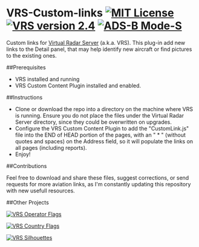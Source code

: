 # VRS-Custom-links [![MIT License](http://b.repl.ca/v1/License-MIT-red.png)](LICENSE) [![VRS version 2.4](http://b.repl.ca/v1/VRS_version-2.4-blue.png)](http://virtualradarserver.co.uk/Download.aspx) [![ADS-B Mode-S](http://b.repl.ca/v1/ADS--B-Mode--S-lightgrey.png)](#)
Custom links for [Virtual Radar Server](https://www.virtualradarserver.co.uk "Virtual Radar Server's Homepage") (a.k.a. VRS). This plug-in add new links to the Detail panel, that may help identify new aircraft or find pictures to the existing ones.

##Prerequisites
- VRS installed and running
- VRS Custom Content Plugin installed and enabled.

##Instructions
- Clone or download the repo into a directory on the machine where VRS is running. Ensure you do not place the files under the Virtual Radar Server directory, since they could be overwritten on upgrades.
- Configure the VRS Custom Content Plugin to add the "CustomLink.js" file into the END of HEAD portion of the pages, with an " * " (without quotes and spaces) on the Address field, so it will populate the links on all pages (including reports).
- Enjoy!

##Contributions

Feel free to download and share these files, suggest corrections, or send requests for more aviation links, as I'm constantly updating this repository with new usefull resources.

##Other Projects

[![VRS Operator Flags](http://b.repl.ca/v1/VRS-Operator_Flags-red.png)](https://github.com/dedevillela/VRS-Operator-Flags)

[![VRS Country Flags](http://b.repl.ca/v1/VRS-Country_Flags-green.png)](https://github.com/dedevillela/VRS-Country-Flags)

[![VRS Silhouettes](http://b.repl.ca/v1/VRS-Silhouettes-brightgreen.png)](https://github.com/dedevillela/VRS-Silhouettes)



